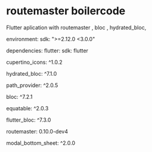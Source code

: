 # routemaster boilercode

Flutter aplication with routemaster , bloc , hydrated_bloc,



environment:
  sdk: ">=2.12.0 <3.0.0"



dependencies:
  flutter:
    sdk: flutter

  cupertino_icons: ^1.0.2
  
  hydrated_bloc: ^7.1.0
  
  path_provider: ^2.0.5
  
  bloc: ^7.2.1
  
  equatable: ^2.0.3
  
  flutter_bloc: ^7.3.0
  
  routemaster: 0.10.0-dev4
  
  modal_bottom_sheet: ^2.0.0

